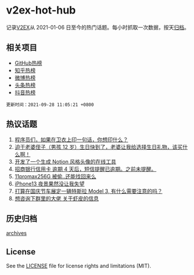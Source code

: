 # v2ex-hot-hub

 记录[V2EX](https://www.v2ex.com/)从 2021-01-06 日至今的热门话题。每小时抓取一次数据，按天[归档](archives)。
 
 ## 相关项目

- [GitHub热榜](https://github.com/snaildev/github-hot-hub)
- [知乎热榜](https://github.com/snaildev/zhihu-hot-hub)
- [微博热榜](https://github.com/snaildev/weibo-hot-hub)
- [头条热榜](https://github.com/snaildev/toutiao-hot-hub)
- [抖音热榜](https://github.com/snaildev/douyin-hot-hub)


 `更新时间：2021-09-28 11:05:21 +0800`

## 热议话题

1. [程序员们，如果在卫衣上印一句话，你想印什么？](https://www.v2ex.com/t/804598)
1. [迫于老婆侄子（男孩 12 岁）生日快到了，老婆让我给选择生日礼物，该买什么啊！](https://www.v2ex.com/t/804558)
1. [开发了一个生成 Notion 风格头像的在线工具](https://www.v2ex.com/t/804653)
1. [招商银行信用卡 逾期 4 天后，短信提醒已逾期。之前未提醒。](https://www.v2ex.com/t/804610)
1. [11promax256G 被偷..还能找回来么](https://www.v2ex.com/t/804559)
1. [iPhone13 夜景果然没让我失望](https://www.v2ex.com/t/804707)
1. [打算在国庆节车展定一辆特斯拉 Model 3, 有什么需要注意的吗？](https://www.v2ex.com/t/804597)
1. [想咨询下群里的大佬 关于虾皮的信息](https://www.v2ex.com/t/804676)

## 历史归档

[archives](archives)

## License

See the [LICENSE](LICENSE) file for license rights and limitations (MIT).
